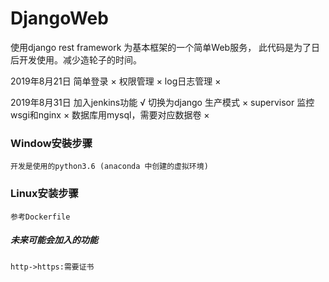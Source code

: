 # DjangoWeb
使用django rest framework 为基本框架的一个简单Web服务，
此代码是为了日后开发使用。减少造轮子的时间。

    
2019年8月21日
    简单登录 ×
    权限管理 ×
    log日志管理 ×


2019年8月31日
    加入jenkins功能 √
    切换为django 生产模式 ×
    supervisor 监控wsgi和nginx ×
    数据库用mysql，需要对应数据卷 ×


### Window安裝步骤
    开发是使用的python3.6 (anaconda 中创建的虚拟环境)
    
    
### Linux安装步骤
    参考Dockerfile 
    
    
##### 未来可能会加入的功能
    http->https:需要证书